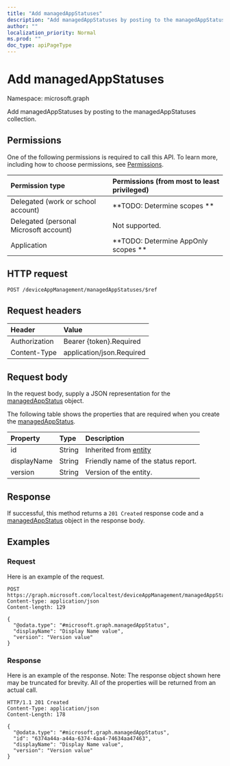 ```yaml
---
title: "Add managedAppStatuses"
description: "Add managedAppStatuses by posting to the managedAppStatuses collection."
author: ""
localization_priority: Normal
ms.prod: ""
doc_type: apiPageType
---
```


# Add managedAppStatuses

Namespace: microsoft.graph

Add managedAppStatuses by posting to the managedAppStatuses collection.

## Permissions
One of the following permissions is required to call this API. To learn more, including how to choose permissions, see [Permissions](/concepts/permissions-reference.md).

|Permission type|Permissions (from most to least privileged)|
|:---|:---|
|Delegated (work or school account)|**TODO: Determine scopes **|
|Delegated (personal Microsoft account)|Not supported.|
|Application|**TODO: Determine AppOnly scopes **|

## HTTP request
<!-- {
  "blockType": "ignored"
}
-->
``` http
POST /deviceAppManagement/managedAppStatuses/$ref
```

## Request headers
|Header|Value|
|:---|:---|
|Authorization|Bearer {token}.Required|
|Content-Type|application/json.Required|

## Request body
In the request body, supply a JSON representation for the [managedAppStatus](../resources/managedappstatus.md) object.

The following table shows the properties that are required when you create the [managedAppStatus](../resources/managedappstatus.md).

|Property|Type|Description|
|:---|:---|:---|
|id|String| Inherited from [entity](../resources/entity.md)|
|displayName|String|Friendly name of the status report.|
|version|String|Version of the entity.|



## Response
If successful, this method returns a `201 Created` response code and a [managedAppStatus](../resources/managedappstatus.md) object in the response body.

## Examples

### Request
Here is an example of the request.
<!-- {
  "blockType": "request",
  "name": "create_managedappstatus_from_"
}
-->
``` http
POST https://graph.microsoft.com/localtest/deviceAppManagement/managedAppStatuses
Content-type: application/json
Content-length: 129

{
  "@odata.type": "#microsoft.graph.managedAppStatus",
  "displayName": "Display Name value",
  "version": "Version value"
}
```

### Response
Here is an example of the response. Note: The response object shown here may be truncated for brevity. All of the properties will be returned from an actual call.
<!-- {
  "blockType": "response",
  "truncated": true,
  "@odata.type": "microsoft.graph.managedappstatus"
}
-->
``` http
HTTP/1.1 201 Created
Content-Type: application/json
Content-Length: 178

{
  "@odata.type": "#microsoft.graph.managedAppStatus",
  "id": "6374a44a-a44a-6374-4aa4-74634aa47463",
  "displayName": "Display Name value",
  "version": "Version value"
}
```

